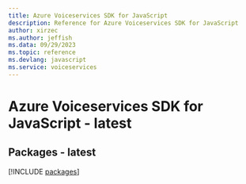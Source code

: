 ```yaml
---
title: Azure Voiceservices SDK for JavaScript
description: Reference for Azure Voiceservices SDK for JavaScript
author: xirzec
ms.author: jeffish
ms.data: 09/29/2023
ms.topic: reference
ms.devlang: javascript
ms.service: voiceservices
---
```

# Azure Voiceservices SDK for JavaScript - latest
## Packages - latest
[!INCLUDE [packages](voiceservices-index.md)]